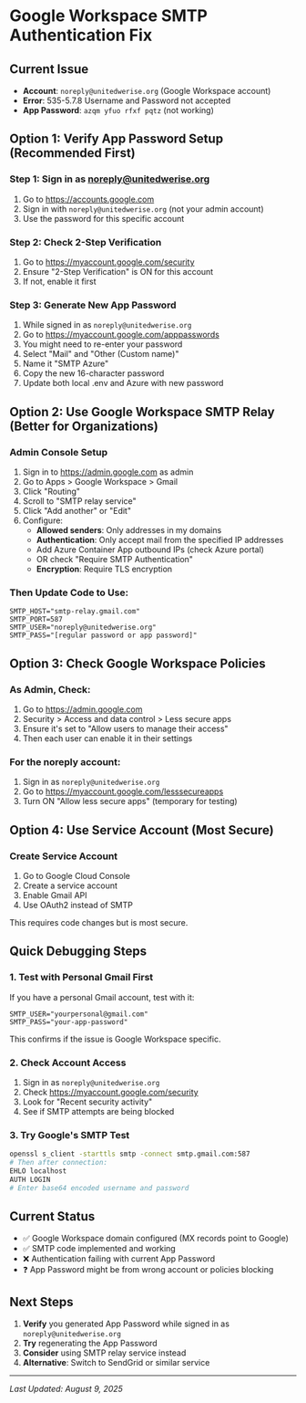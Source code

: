 # Google Workspace SMTP Authentication Fix

## Current Issue
- **Account**: `noreply@unitedwerise.org` (Google Workspace account)
- **Error**: 535-5.7.8 Username and Password not accepted
- **App Password**: `azqm yfuo rfxf pqtz` (not working)

## Option 1: Verify App Password Setup (Recommended First)

### Step 1: Sign in as noreply@unitedwerise.org
1. Go to https://accounts.google.com
2. Sign in with `noreply@unitedwerise.org` (not your admin account)
3. Use the password for this specific account

### Step 2: Check 2-Step Verification
1. Go to https://myaccount.google.com/security
2. Ensure "2-Step Verification" is ON for this account
3. If not, enable it first

### Step 3: Generate New App Password
1. While signed in as `noreply@unitedwerise.org`
2. Go to https://myaccount.google.com/apppasswords
3. You might need to re-enter your password
4. Select "Mail" and "Other (Custom name)"
5. Name it "SMTP Azure"
6. Copy the new 16-character password
7. Update both local .env and Azure with new password

## Option 2: Use Google Workspace SMTP Relay (Better for Organizations)

### Admin Console Setup
1. Sign in to https://admin.google.com as admin
2. Go to Apps > Google Workspace > Gmail
3. Click "Routing"
4. Scroll to "SMTP relay service"
5. Click "Add another" or "Edit"
6. Configure:
   - **Allowed senders**: Only addresses in my domains
   - **Authentication**: Only accept mail from the specified IP addresses
   - Add Azure Container App outbound IPs (check Azure portal)
   - OR check "Require SMTP Authentication"
   - **Encryption**: Require TLS encryption

### Then Update Code to Use:
```env
SMTP_HOST="smtp-relay.gmail.com"
SMTP_PORT=587
SMTP_USER="noreply@unitedwerise.org"
SMTP_PASS="[regular password or app password]"
```

## Option 3: Check Google Workspace Policies

### As Admin, Check:
1. Go to https://admin.google.com
2. Security > Access and data control > Less secure apps
3. Ensure it's set to "Allow users to manage their access"
4. Then each user can enable it in their settings

### For the noreply account:
1. Sign in as `noreply@unitedwerise.org`
2. Go to https://myaccount.google.com/lesssecureapps
3. Turn ON "Allow less secure apps" (temporary for testing)

## Option 4: Use Service Account (Most Secure)

### Create Service Account
1. Go to Google Cloud Console
2. Create a service account
3. Enable Gmail API
4. Use OAuth2 instead of SMTP

This requires code changes but is most secure.

## Quick Debugging Steps

### 1. Test with Personal Gmail First
If you have a personal Gmail account, test with it:
```env
SMTP_USER="yourpersonal@gmail.com"
SMTP_PASS="your-app-password"
```
This confirms if the issue is Google Workspace specific.

### 2. Check Account Access
1. Sign in as `noreply@unitedwerise.org`
2. Check https://myaccount.google.com/security
3. Look for "Recent security activity"
4. See if SMTP attempts are being blocked

### 3. Try Google's SMTP Test
```bash
openssl s_client -starttls smtp -connect smtp.gmail.com:587
# Then after connection:
EHLO localhost
AUTH LOGIN
# Enter base64 encoded username and password
```

## Current Status
- ✅ Google Workspace domain configured (MX records point to Google)
- ✅ SMTP code implemented and working
- ❌ Authentication failing with current App Password
- ❓ App Password might be from wrong account or policies blocking

## Next Steps
1. **Verify** you generated App Password while signed in as `noreply@unitedwerise.org`
2. **Try** regenerating the App Password
3. **Consider** using SMTP relay service instead
4. **Alternative**: Switch to SendGrid or similar service

---
*Last Updated: August 9, 2025*